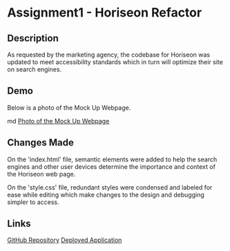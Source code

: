 # Assignment1 - Horiseon Refactor

## Description

As requested by the marketing agency, the codebase for Horiseon was updated to meet accessibility standards which in turn will optimize their site on search engines.

## Demo

Below is a photo of the Mock Up Webpage.

md [Photo of the Mock Up Webpage](assets/images/Mock%20Up%20Webpage.png)

## Changes Made

On the 'index.html' file, semantic elements were added to help the search engines and other user devices determine the importance and context of the Horiseon web page. 

On the 'style.css' file, redundant styles were condensed and labeled for ease while editing which make changes to the design and debugging simpler to access.

## Links

[GitHub Repository](https://github.com/NatalieClinton/Assignment1)
[Deployed Application](https://natalieclinton.github.io/Assignment1/)


